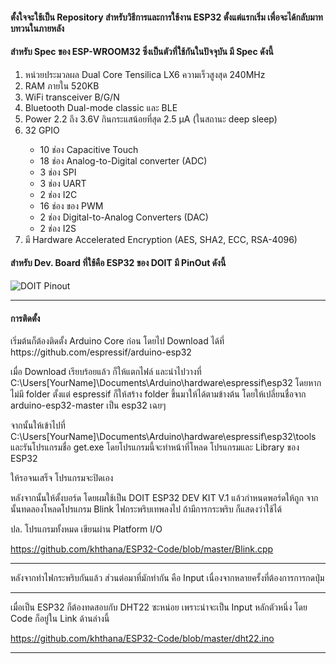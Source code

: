 <h4> ตั้งใจจะใช้เป็น Repository สำหรับวิธีการและการใช้งาน ESP32 ตั้งแต่แรกเริ่ม เพื่อจะได้กลับมาทบทวนในภายหลัง</h4>

<h4> สำหรับ Spec ของ ESP-WROOM32 ซึ่งเป็นตัวที่ใช้กันในปัจจุบัน มี Spec ดังนี้ </h4>
<ol>
<li>หน่วยประมวลผล Dual Core Tensilica LX6 ความเร็วสูงสุด 240MHz</li>
<li>RAM ภายใน 520KB</li>
<li>WiFi transceiver B/G/N</li>
<li>Bluetooth  Dual-mode classic และ BLE</li>
<li>Power 2.2 ถึง 3.6V กินกระแสน้อยที่สุด 2.5 µA (ในสถานะ deep sleep)</li>
<li>32 GPIO</li>
<ul>
    <li>10 ช่อง Capacitive Touch</li>
    <li>18 ช่อง Analog-to-Digital converter (ADC)</li>
    <li>3 ช่อง SPI </li>
    <li>3 ช่อง UART </li>
    <li>2 ช่อง I2C </li>
    <li>16 ช่อง ของ PWM</li>
    <li>2 ช่อง Digital-to-Analog Converters (DAC)</li>
    <li>2 ช่อง I2S </li>
 </ul>
 <li>มี Hardware Accelerated Encryption (AES, SHA2, ECC, RSA-4096)</li>
 </ol>    
<h4> สำหรับ Dev. Board ที่ใช้คือ ESP32 ของ DOIT มี PinOut ดังนี้ </h4>
 
<img src="https://raw.githubusercontent.com/playelek/pinout-doit-32devkitv1/master/pinoutDOIT32devkitv1.png" alt="DOIT Pinout">

<br>
<hr>
<h4>การติดตั้ง </h4>
เริ่มต้นก็ต้องติดตั้ง Arduino Core ก่อน โดยไป Download ได้ที่ https://github.com/espressif/arduino-esp32

เมื่อ Download เรียบร้อยแล้ว ก็ให้แตกไฟล์ และนำไปวางที่ C:\Users\[YourName]\Documents\Arduino\hardware\espressif\esp32 
โดยหากไม่มี folder ตั้งแต่ espressif ก็ให้สร้าง folder ขึ้นมาให้ได้ตามข้างต้น โดยให้เปลี่ยนชื่อจาก arduino-esp32-master เป็น esp32 เฉยๆ 

จากนั้นให้เข้าไปที่ C:\Users\[YourName]\Documents\Arduino\hardware\espressif\esp32\tools และรันโปรแกรมชื่อ get.exe 
โดยโปรแกรมนี้จะทำหน้าที่โหลด โปรแกรมและ Library ของ ESP32 

ให้รอจนเสร็จ โปรแกรมจะปิดเอง 

หลังจากนั้นให้ตั้งบอร์ด โดยผมใช้เป็น DOIT ESP32 DEV KIT V.1 แล้วกำหนดพอร์ดให้ถูก จากนั้นทดลองโหลดโปรแกรม Blink ไฟกระพริบเทพลงไป ถ้ามีการกระพริบ ก็แสดงว่าใช้ได้ 

ปล. โปรแกรมทั้งหมด เขียนผ่าน Platform I/O 

https://github.com/khthana/ESP32-Code/blob/master/Blink.cpp

<hr>

หลังจากทำไฟกระพริบกันแล้ว ส่วนต่อมาที่มักทำกัน คือ Input เนื่องจากหลายครั้งที่ต้องการการกดปุ่ม


<hr>

เมื่อเป็น ESP32 ก็ต้องทดสอบกับ DHT22 ซะหน่อย เพราะน่าจะเป็น Input หลักตัวหนึ่ง โดย Code ก็อยู่ใน Link ด้านล่างนี้

https://github.com/khthana/ESP32-Code/blob/master/dht22.ino

<hr>






